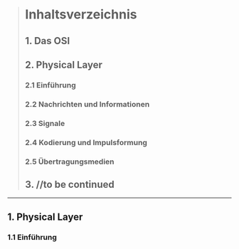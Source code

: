 > # Inhaltsverzeichnis
> ## 1. Das OSI
> ## 2. Physical Layer
> ### 2.1 Einführung
> ### 2.2 Nachrichten und Informationen
> ### 2.3 Signale
> ### 2.4 Kodierung und Impulsformung
> ### 2.5 Übertragungsmedien
> ## 3. //to be continued

---

## 1. Physical Layer
### 1.1 Einführung
 
<!--stackedit_data:
eyJoaXN0b3J5IjpbLTE1MjU5MDQ3NiwxNTY2OTA1ODY1XX0=
-->